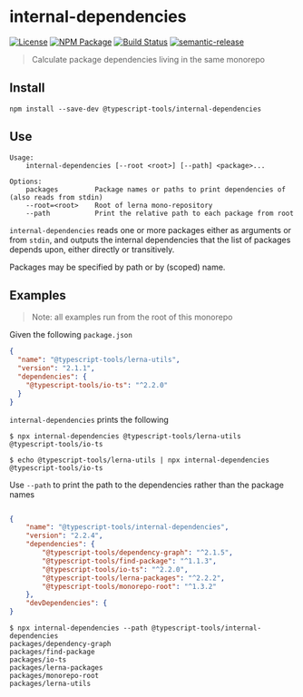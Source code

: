 # internal-dependencies

[![License][]](https://opensource.org/licenses/ISC)
[![NPM Package][]](https://npmjs.org/package/@typescript-tools/internal-dependencies)
[![Build Status]](https://github.com/typescript-tools/typescript-tools/actions/workflows/ci.yml)
[![semantic-release]](https://github.com/semantic-release/semantic-release)

[license]: https://img.shields.io/badge/License-ISC-blue.svg
[npm package]: https://img.shields.io/npm/v/@typescript-tools/internal-dependencies.svg
[build status]: https://github.com/typescript-tools/typescript-tools/actions/workflows/ci.yml/badge.svg
[semantic-release]: https://img.shields.io/badge/%20%20%F0%9F%93%A6%F0%9F%9A%80-semantic--release-e10079.svg

> Calculate package dependencies living in the same monorepo

## Install

```shell
npm install --save-dev @typescript-tools/internal-dependencies
```

## Use

```
Usage:
    internal-dependencies [--root <root>] [--path] <package>...

Options:
    packages         Package names or paths to print dependencies of (also reads from stdin)
    --root=<root>    Root of lerna mono-repository
    --path           Print the relative path to each package from root
```

`internal-dependencies` reads one or more packages either as arguments
or from `stdin`, and outputs the internal dependencies that the list
of packages depends upon, either directly or transitively.

Packages may be specified by path or by (scoped) name.

## Examples

> Note: all examples run from the root of this monorepo

Given the following `package.json`

```json
{
  "name": "@typescript-tools/lerna-utils",
  "version": "2.1.1",
  "dependencies": {
    "@typescript-tools/io-ts": "^2.2.0"
  }
}
```

`internal-dependencies` prints the following

```shell
$ npx internal-dependencies @typescript-tools/lerna-utils
@typescript-tools/io-ts

$ echo @typescript-tools/lerna-utils | npx internal-dependencies
@typescript-tools/io-ts
```

Use `--path` to print the path to the dependencies rather than the
package names

```json

{
    "name": "@typescript-tools/internal-dependencies",
    "version": "2.2.4",
    "dependencies": {
        "@typescript-tools/dependency-graph": "^2.1.5",
        "@typescript-tools/find-package": "^1.1.3",
        "@typescript-tools/io-ts": "^2.2.0",
        "@typescript-tools/lerna-packages": "^2.2.2",
        "@typescript-tools/monorepo-root": "^1.3.2"
    },
    "devDependencies": {
}
```

```shell
$ npx internal-dependencies --path @typescript-tools/internal-dependencies
packages/dependency-graph
packages/find-package
packages/io-ts
packages/lerna-packages
packages/monorepo-root
packages/lerna-utils
```
